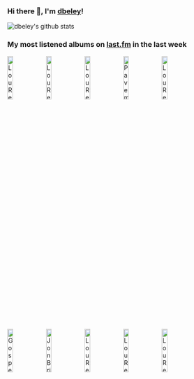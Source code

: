 ### Hi there 👋, I'm [dbeley](https://dbeley.ovh/en)!

![dbeley's github stats](https://github-readme-stats.vercel.app/api?username=dbeley)

### My most listened albums on [last.fm](https://www.last.fm/user/d_beley) in the last week

[<img src='https://lastfm.freetls.fastly.net/i/u/300x300/cb0a8a2f889040b5a84d90329dd1b661.png' width='16%' height='16%' alt='Lou Reed - The Blue Mask'>](https://www.last.fm/music/lou%2breed/the%2bblue%2bmask)&nbsp;
[<img src='https://lastfm.freetls.fastly.net/i/u/300x300/b1f4d469322cf008967fe79ef3f48e35.jpg' width='16%' height='16%' alt='Lou Reed - New York'>](https://www.last.fm/music/lou%2breed/new%2byork)&nbsp;
[<img src='https://lastfm.freetls.fastly.net/i/u/300x300/52a398c50c4643f9992c387973981b09.png' width='16%' height='16%' alt='Lou Reed - Coney Island Baby'>](https://www.last.fm/music/lou%2breed/coney%2bisland%2bbaby)&nbsp;
[<img src='https://lastfm.freetls.fastly.net/i/u/300x300/7fab1024a5904669c640610baf2c6ec8.png' width='16%' height='16%' alt='Pavement - Wowee Zowee'>](https://www.last.fm/music/pavement/wowee%2bzowee)&nbsp;
[<img src='https://lastfm.freetls.fastly.net/i/u/300x300/1ccdba05c84c591ba5911d9f9facf12e.png' width='16%' height='16%' alt='Lou Reed - Legendary Hearts'>](https://www.last.fm/music/lou%2breed/legendary%2bhearts)&nbsp;
<br>
[<img src='https://lastfm.freetls.fastly.net/i/u/300x300/c76e0a66c5990c413532aa3a2f311f44.png' width='16%' height='16%' alt='Gospel - The Moon Is a Dead World'>](https://www.last.fm/music/gospel/the%2bmoon%2bis%2ba%2bdead%2bworld)&nbsp;
[<img src='https://lastfm.freetls.fastly.net/i/u/300x300/2f5e69a453d0478b647602b9d5d96bdc.jpg' width='16%' height='16%' alt='Jon Brion - Le grand bain (Musique originale du film)'>](https://www.last.fm/music/jon%2bbrion/le%2bgrand%2bbain%2b%2528musique%2boriginale%2bdu%2bfilm%2529)&nbsp;
[<img src='https://lastfm.freetls.fastly.net/i/u/300x300/4f6afc8a1d1178a83a760fecfbda0a91.jpg' width='16%' height='16%' alt='Lou Reed - Street Hassle'>](https://www.last.fm/music/lou%2breed/street%2bhassle)&nbsp;
[<img src='https://lastfm.freetls.fastly.net/i/u/300x300/2e918066cbf94f9dcf0c2048fc181028.png' width='16%' height='16%' alt='Lou Reed - New Sensations'>](https://www.last.fm/music/lou%2breed/new%2bsensations)&nbsp;
[<img src='https://lastfm.freetls.fastly.net/i/u/300x300/95aae05a48e848be8ce3b4896ea9bfe4.png' width='16%' height='16%' alt='Lou Reed - Berlin'>](https://www.last.fm/music/lou%2breed/berlin)&nbsp;
<br>
